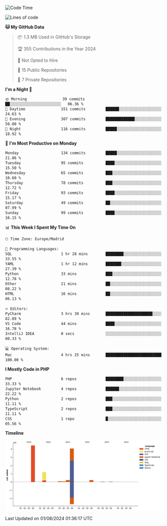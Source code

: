 <!--START_SECTION:waka-->
![Code Time](http://img.shields.io/badge/Code%20Time-280%20hrs%209%20mins-blue)

![Lines of code](https://img.shields.io/badge/From%20Hello%20World%20I%27ve%20Written-10.3%20million%20lines%20of%20code-blue)

**🐱 My GitHub Data** 

> 📦 1.3 MB Used in GitHub's Storage 
 > 
> 🏆 355 Contributions in the Year 2024
 > 
> 🚫 Not Opted to Hire
 > 
> 📜 15 Public Repositories 
 > 
> 🔑 7 Private Repositories 
 > 
**I'm a Night 🦉** 

```text
🌞 Morning                39 commits          ██░░░░░░░░░░░░░░░░░░░░░░░   06.36 % 
🌆 Daytime                151 commits         ██████░░░░░░░░░░░░░░░░░░░   24.63 % 
🌃 Evening                307 commits         █████████████░░░░░░░░░░░░   50.08 % 
🌙 Night                  116 commits         █████░░░░░░░░░░░░░░░░░░░░   18.92 % 
```
📅 **I'm Most Productive on Monday** 

```text
Monday                   134 commits         █████░░░░░░░░░░░░░░░░░░░░   21.86 % 
Tuesday                  95 commits          ████░░░░░░░░░░░░░░░░░░░░░   15.50 % 
Wednesday                65 commits          ███░░░░░░░░░░░░░░░░░░░░░░   10.60 % 
Thursday                 78 commits          ███░░░░░░░░░░░░░░░░░░░░░░   12.72 % 
Friday                   93 commits          ████░░░░░░░░░░░░░░░░░░░░░   15.17 % 
Saturday                 49 commits          ██░░░░░░░░░░░░░░░░░░░░░░░   07.99 % 
Sunday                   99 commits          ████░░░░░░░░░░░░░░░░░░░░░   16.15 % 
```


📊 **This Week I Spent My Time On** 

```text
🕑︎ Time Zone: Europe/Madrid

💬 Programming Languages: 
SQL                      1 hr 28 mins        ████████░░░░░░░░░░░░░░░░░   33.55 % 
YAML                     1 hr 12 mins        ███████░░░░░░░░░░░░░░░░░░   27.39 % 
Python                   33 mins             ███░░░░░░░░░░░░░░░░░░░░░░   12.78 % 
Other                    21 mins             ██░░░░░░░░░░░░░░░░░░░░░░░   08.22 % 
HTML                     16 mins             ██░░░░░░░░░░░░░░░░░░░░░░░   06.13 % 

🔥 Editors: 
PyCharm                  3 hrs 39 mins       █████████████████████░░░░   82.89 % 
VS Code                  44 mins             ████░░░░░░░░░░░░░░░░░░░░░   16.78 % 
IntelliJ IDEA            0 secs              ░░░░░░░░░░░░░░░░░░░░░░░░░   00.33 % 

💻 Operating System: 
Mac                      4 hrs 25 mins       █████████████████████████   100.00 % 
```

**I Mostly Code in PHP** 

```text
PHP                      6 repos             ████████░░░░░░░░░░░░░░░░░   33.33 % 
Jupyter Notebook         4 repos             ██████░░░░░░░░░░░░░░░░░░░   22.22 % 
Python                   2 repos             ███░░░░░░░░░░░░░░░░░░░░░░   11.11 % 
TypeScript               2 repos             ███░░░░░░░░░░░░░░░░░░░░░░   11.11 % 
CSS                      1 repo              █░░░░░░░░░░░░░░░░░░░░░░░░   05.56 % 
```



**Timeline**

![Lines of Code chart](https://raw.githubusercontent.com/danisoronellas/danisoronellas/main/assets/bar_graph.png)


 Last Updated on 01/08/2024 01:36:17 UTC
<!--END_SECTION:waka-->
